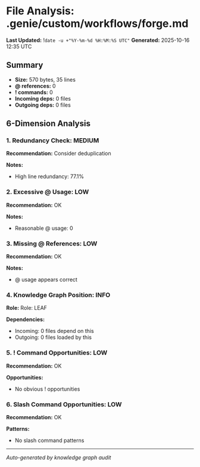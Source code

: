 # File Analysis: .genie/custom/workflows/forge.md
**Last Updated:** !`date -u +"%Y-%m-%d %H:%M:%S UTC"`
**Generated:** 2025-10-16 12:35 UTC

## Summary

- **Size:** 570 bytes, 35 lines
- **@ references:** 0
- **! commands:** 0
- **Incoming deps:** 0 files
- **Outgoing deps:** 0 files

## 6-Dimension Analysis

### 1. Redundancy Check: MEDIUM

**Recommendation:** Consider deduplication

**Notes:**
- High line redundancy: 77.1%

### 2. Excessive @ Usage: LOW

**Recommendation:** OK

**Notes:**
- Reasonable @ usage: 0

### 3. Missing @ References: LOW

**Recommendation:** OK

**Notes:**
- @ usage appears correct

### 4. Knowledge Graph Position: INFO

**Role:** Role: LEAF

**Dependencies:**
- Incoming: 0 files depend on this
- Outgoing: 0 files loaded by this

### 5. ! Command Opportunities: LOW

**Recommendation:** OK

**Opportunities:**
- No obvious ! opportunities

### 6. Slash Command Opportunities: LOW

**Recommendation:** OK

**Patterns:**
- No slash command patterns

---

*Auto-generated by knowledge graph audit*
